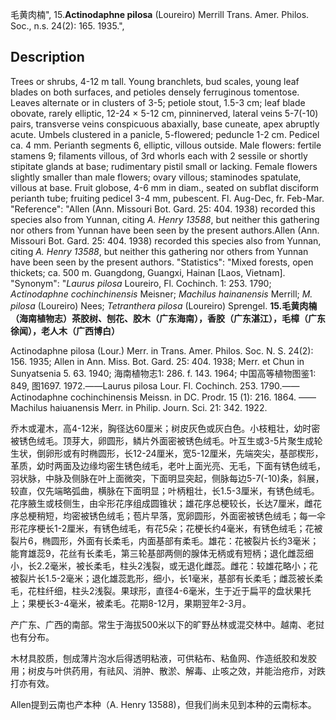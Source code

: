 毛黄肉楠",
15.**Actinodaphne pilosa** (Loureiro) Merrill Trans. Amer. Philos. Soc., n.s. 24(2): 165. 1935.",

## Description
Trees or shrubs, 4-12 m tall. Young branchlets, bud scales, young leaf blades on both surfaces, and petioles densely ferruginous tomentose. Leaves alternate or in clusters of 3-5; petiole stout, 1.5-3 cm; leaf blade obovate, rarely elliptic, 12-24 × 5-12 cm, pinninerved, lateral veins 5-7(-10) pairs, transverse veins conspicuous abaxially, base cuneate, apex abruptly acute. Umbels clustered in a panicle, 5-flowered; peduncle 1-2 cm. Pedicel ca. 4 mm. Perianth segments 6, elliptic, villous outside. Male flowers: fertile stamens 9; filaments villous, of 3rd whorls each with 2 sessile or shortly stipitate glands at base; rudimentary pistil small or lacking. Female flowers slightly smaller than male flowers; ovary villous; staminodes spatulate, villous at base. Fruit globose, 4-6 mm in diam., seated on subflat disciform perianth tube; fruiting pedicel 3-4 mm, pubescent. Fl. Aug-Dec, fr. Feb-Mar.
  "Reference": "Allen (Ann. Missouri Bot. Gard. 25: 404. 1938) recorded this species also from Yunnan, citing *A. Henry 13588*, but neither this gathering nor others from Yunnan have been seen by the present authors.Allen (Ann. Missouri Bot. Gard. 25: 404. 1938) recorded this species also from Yunnan, citing *A. Henry 13588*, but neither this gathering nor others from Yunnan have been seen by the present authors.
  "Statistics": "Mixed forests, open thickets; ca. 500 m. Guangdong, Guangxi, Hainan [Laos, Vietnam].
  "Synonym": "*Laurus pilosa* Loureiro, Fl. Cochinch. 1: 253. 1790; *Actinodaphne cochinchinensis* Meisner; *Machilus hainanensis* Merrill; *M. pilosa* (Loureiro) Nees; *Tetranthera pilosa* (Loureiro) Sprengel.
**15.毛黄肉楠（海南植物志）茶胶树、刨花、胶木（广东海南），香胶（广东湛江），毛樟（广东徐闻），老人木（广西博白）**

Actinodaphne pilosa (Lour.) Merr. in Trans. Amer. Philos. Soc. N. S. 24(2): 156. 1935; Allen in Ann. Miss. Bot. Gard. 25: 404. 1938; Merr. et Chun in Sunyatsenia 5. 63. 1940; 海南植物志1: 286. f. 143. 1964; 中国高等植物图鉴1: 849, 图1697. 1972.——Laurus pilosa Lour. Fl. Cochinch. 253. 1790.——Actinodaphne cochinchinensis Meissn. in DC. Prodr. 15 (1): 216. 1864. ——Machilus haiuanensis Merr. in Philip. Journ. Sci. 21: 342. 1922.

乔木或灌木，高4-12米，胸径达60厘米；树皮灰色或灰白色。小枝粗壮，幼时密被锈色绒毛。顶芽大，卵圆形，鳞片外面密被锈色绒毛。叶互生或3-5片聚生成轮生状，倒卵形或有时椭圆形，长12-24厘米，宽5-12厘米，先端突尖，基部楔形，革质，幼时两面及边缘均密生锈色绒毛，老叶上面光亮、无毛，下面有锈色绒毛，羽状脉，中脉及侧脉在叶上面微突，下面明显突起，侧脉每边5-7(-10)条，斜展，较直，仅先端略弧曲，横脉在下面明显；叶柄粗壮，长1.5-3厘米，有锈色绒毛。花序腋生或枝侧生，由伞形花序组成圆锥状；雄花序总梗较长，长达7厘米，雌花序总梗稍短，均密被锈色绒毛；苞片早落，宽卵圆形，外面密被锈色绒毛；每一伞形花序梗长1-2厘米，有锈色绒毛，有花5朵；花梗长约4毫米，有锈色绒毛；花被裂片6，椭圆形，外面有长柔毛，内面基部有柔毛。雄花：花被裂片长约3毫米；能育雄蕊9，花丝有长柔毛，第三轮基部两侧的腺体无柄或有短柄；退化雌蕊细小，长2.2毫米，被长柔毛，柱头2浅裂，或无退化雌蕊。雌花：较雄花略小；花被裂片长1.5-2毫米；退化雄蕊匙形，细小，长1毫米，基部有长柔毛；雌蕊被长柔毛，花柱纤细，柱头2浅裂。果球形，直径4-6毫米，生于近于扁平的盘状果托上；果梗长3-4毫米，被柔毛。花期8-12月，果期翌年2-3月。

产广东、广西的南部。常生于海拔500米以下的旷野丛林或混交林中。越南、老挝也有分布。

木材具胶质，刨成薄片泡水后得透明粘液，可供粘布、粘鱼网、作造纸胶和发胶用；树皮与叶供药用，有祛风、消肿、散淤、解毒、止咳之效，并能治疮疖，对跌打亦有效。

Allen提到云南也产本种（A. Henry 13588)，但我们尚未见到本种的云南标本。
